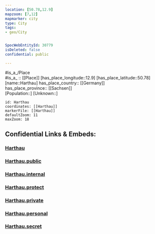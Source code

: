 ```yaml
---
location: [50.78,12.9] 
mapzoom: [7,12] 
mapmarker: city 
type: City
tags:
- geo/City


SpocWebEntityId: 30779
isDeleted: false
confidential: public

---
```

#is_a_/Place  
#is_a_ :: [[Place]] 
[has_place_longitude::12.9] 
[has_place_latitude::50.78] 
[name::Harthau] 
has_place_country:: [[Germany]]  
has_place_province:: [[Sachsen]]  
[Population::] 
[Unknown::] 


```leaflet
id: Harthau
coordinates: [[Harthau]] 
markerFile: [[Harthau]] 
defaultZoom: 11 
maxZoom: 18
```


## Confidential Links & Embeds: 

### [Harthau](/_Standards/Earth/Continent/Europe/Europe~Central/Germany/Germany~East/Sachsen/counties~Sachsen/Chemnitz/City/Harthau.md) 

### [Harthau.public](/_public/Earth/Continent/Europe/Europe~Central/Germany/Germany~East/Sachsen/counties~Sachsen/Chemnitz/City/Harthau.public.md) 

### [Harthau.internal](/_internal/Earth/Continent/Europe/Europe~Central/Germany/Germany~East/Sachsen/counties~Sachsen/Chemnitz/City/Harthau.internal.md) 

### [Harthau.protect](/_protect/Earth/Continent/Europe/Europe~Central/Germany/Germany~East/Sachsen/counties~Sachsen/Chemnitz/City/Harthau.protect.md) 

### [Harthau.private](/_private/Earth/Continent/Europe/Europe~Central/Germany/Germany~East/Sachsen/counties~Sachsen/Chemnitz/City/Harthau.private.md) 

### [Harthau.personal](/_personal/Earth/Continent/Europe/Europe~Central/Germany/Germany~East/Sachsen/counties~Sachsen/Chemnitz/City/Harthau.personal.md) 

### [Harthau.secret](/_secret/Earth/Continent/Europe/Europe~Central/Germany/Germany~East/Sachsen/counties~Sachsen/Chemnitz/City/Harthau.secret.md)

